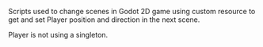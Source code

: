 Scripts used to change scenes in Godot 2D game using custom resource to get and set Player position and direction in the next scene. 

Player is not using a singleton.
